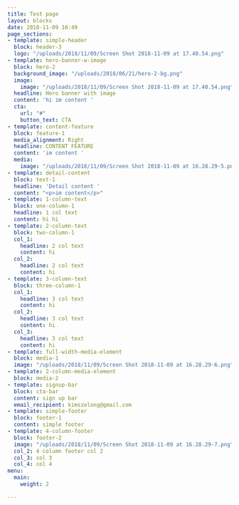 ```yaml
---
title: Test page
layout: blocks
date: 2018-11-09 16:49
page_sections:
- template: simple-header
  block: header-3
  logo: "/uploads/2018/11/09/Screen Shot 2018-11-09 at 17.40.54.png"
- template: hero-banner-w-image
  block: hero-2
  background_image: "/uploads/2018/06/21/hero-2-bg.png"
  image:
    image: "/uploads/2018/11/09/Screen Shot 2018-11-09 at 17.40.54.png"
  headline: Hero banner with image
  content: 'hi im content '
  cta:
    url: "#"
    button_text: CTA
- template: content-feature
  block: feature-1
  media_alignment: Right
  headline: CONTENT FEATURE
  content: 'im content '
  media:
    image: "/uploads/2018/11/09/Screen Shot 2018-11-09 at 16.28.29-5.png"
- template: detail-content
  block: text-1
  headline: 'Detail content '
  content: "<p>im content</p>"
- template: 1-column-text
  block: one-column-1
  headline: 1 col text
  content: hi hi
- template: 2-column-text
  block: two-column-1
  col_1:
    headline: 2 col text
    content: hi
  col_2:
    headline: 2 col text
    content: hi
- template: 3-column-text
  block: three-column-1
  col_1:
    headline: 3 col text
    content: hi
  col_2:
    headline: 3 col text
    content: hi
  col_3:
    headline: 3 col text
    content: hi
- template: full-width-media-element
  block: media-1
  image: "/uploads/2018/11/09/Screen Shot 2018-11-09 at 16.28.29-6.png"
- template: 2-column-media-element
  block: media-2
- template: signup-bar
  block: cta-bar
  content: sign up bar
  email_recipient: kimszelong@gmail.com
- template: simple-footer
  block: footer-1
  content: simple footer
- template: 4-column-footer
  block: footer-2
  image: "/uploads/2018/11/09/Screen Shot 2018-11-09 at 16.28.29-7.png"
  col_2: 4 column footer col 2
  col_3: col 3
  col_4: col 4
menu:
  main:
    weight: 2

---
```

